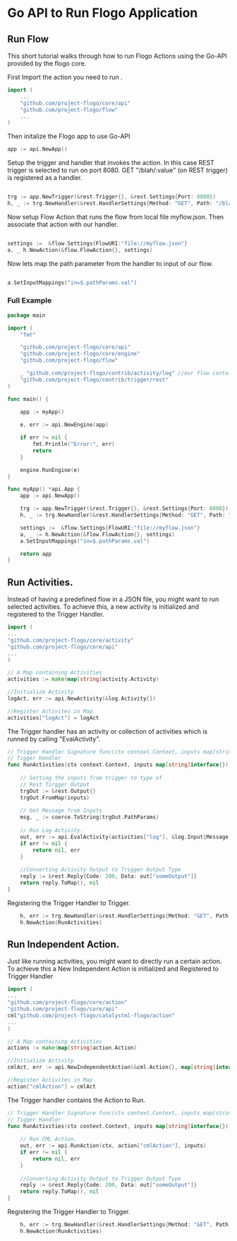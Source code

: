 # Go API to Run Flogo Application

## Run Flow
This short tutorial walks through how to run Flogo Actions using the Go-API provided by the flogo core.

First Import the action you need to run .

```go 
import (
    ...
    "github.com/project-flogo/core/api"
    "github.com/project-flogo/flow"
    ...
)
```

Then initalize the Flogo app to use Go-API

```go
app := api.NewApp()
```

Setup the trigger and handler that invokes the action.   In this case REST trigger is selected to run on port 8080. GET "/blah/:value" (on REST trigger) is registered as a handler.
```go

trg := app.NewTrigger(&rest.Trigger{}, &rest.Settings{Port: 8080})
h, _ := trg.NewHandler(&rest.HandlerSettings{Method: "GET", Path: "/blah/:num"})

```

Now setup Flow Action that runs the flow from local file myflow.json. Then associate that action with our handler.
```go

settings :=  &flow.Settings{FlowURI:"file://myflow.json"}
a, _ h.NewAction(&flow.FlowAction{}, settings)

```

Now lets map the path parameter from the handler to input of our flow.
```go

a.SetInputMappings("in=$.pathParams.val")

```

### Full Example
```go
package main

import (
	"fmt"

	"github.com/project-flogo/core/api"
	"github.com/project-flogo/core/engine"
	"github.com/project-flogo/flow"

	_ "github.com/project-flogo/contrib/activity/log" //our flow contains a log activity, so we need to include this
	"github.com/project-flogo/contrib/trigger/rest"
)

func main() {
	
	app := myApp()

	e, err := api.NewEngine(app)

	if err != nil {
		fmt.Println("Error:", err)
		return
	}

	engine.RunEngine(e)
}

func myApp() *api.App {
	app := api.NewApp()

	trg := app.NewTrigger(&rest.Trigger{}, &rest.Settings{Port: 8080})
	h, _ := trg.NewHandler(&rest.HandlerSettings{Method: "GET", Path: "/blah/:val"})

	settings :=  &flow.Settings{FlowURI:"file://myflow.json"}
	a, _ := h.NewAction(&flow.FlowAction{}, settings)
	a.SetInputMappings("in=$.pathParams.val")

	return app
}
```
## Run Activities.  

Instead of having a predefined flow in a JSON file, you might want to run selected activities. To achieve this, a new activity is initialized and registered to the Trigger Handler. 

```go
import (
...
"github.com/project-flogo/core/activity"
"github.com/project-flogo/core/api"
...
)

// A Map containing Activities
activities := make(map[string]activity.Activity)

//Initialize Activity
logAct, err := api.NewActivity(&log.Activity{})

//Register Activites in Map
activities["logAct"] = logAct
```

The Trigger handler has an activity or collection of activities which is runned by calling "EvalActivity".

```go
// Trigger Handler Signature func(ctx context.Context, inputs map[string]interface{}) (map[string]interface{}, error)
// Tigger Handler
func RunActivities(ctx context.Context, inputs map[string]interface{}) (map[string]interface{}, error) {
    
    // Setting the inputs from trigger to type of
    // Rest Tirgger Output
    trgOut := &rest.Output{}
    trgOut.FromMap(inputs)
    
    // Get Message from Inputs
    msg, _ := coerce.ToString(trgOut.PathParams)
    
    // Run Log Activity.
    out, err := api.EvalActivity(activities["log"], &log.Input{Message: msg})
    if err != nil {
    	return nil, err
    }
    
    //Converting Activity Output to Trigger Output Type
    reply := &rest.Reply{Code: 200, Data: out["someOutput"]}
    return reply.ToMap(), nil
}
```  

Registering the Trigger Handler to Trigger.

```go
    h, err := trg.NewHandler(&rest.HandlerSettings{Method: "GET", Path: "/blah/:num"})
	h.NewAction(RunActivities)
```

## Run Independent Action.

Just like running activities, you might want to directly run a certain action. To achieve this a New Independent Action is initialized and Registered to Trigger Handler

```go
import (
...
"github.com/project-flogo/core/action"
"github.com/project-flogo/core/api"
cml"github.com/project-flogo/catalystml-flogo/action"
...
)

// A Map containing Activities
actions := make(map[string]action.Action)

//Initialize Activity
cmlAct, err := api.NewIndependentAction(&cml.Action{}, map[string]interface{}{"catalystMLURI":"file://URI"})

//Register Activites in Map
action["cmlAction"] = cmlAct
```

The Trigger handler contains the Action to Run.

```go
// Trigger Handler Signature func(ctx context.Context, inputs map[string]interface{}) (map[string]interface{}, error)
// Tigger Handler
func RunActivities(ctx context.Context, inputs map[string]interface{}) (map[string]interface{}, error) {
	
    // Run CML Action.
    out, err := api.RunAction(ctx, action["cmlAction"], inputs)
    if err != nil {
    	return nil, err
    }
    
    //Converting Activity Output to Trigger Output Type
    reply := &rest.Reply{Code: 200, Data: out["someOutput"]}
    return reply.ToMap(), nil
}
``` 

Registering the Trigger Handler to Trigger.

```go
    h, err := trg.NewHandler(&rest.HandlerSettings{Method: "GET", Path: "/blah/:num"})
	h.NewAction(RunActivities)
```